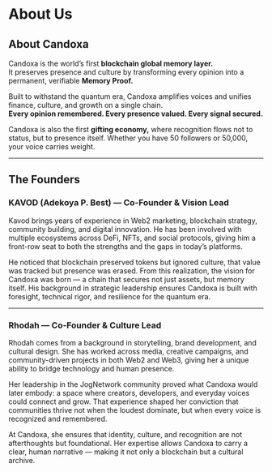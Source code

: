 # About Us

## About Candoxa
Candoxa is the world’s first **blockchain global memory layer.**  
It preserves presence and culture by transforming every opinion into a permanent, verifiable **Memory Proof.**

Built to withstand the quantum era, Candoxa amplifies voices and unifies finance, culture, and growth on a single chain.  
**Every opinion remembered. Every presence valued. Every signal secured.**

Candoxa is also the first **gifting economy,** where recognition flows not to status, but to presence itself. Whether you have 50 followers or 50,000, your voice carries weight.  

---

## The Founders

### **KAVOD (Adekoya P. Best) — Co-Founder & Vision Lead**
Kavod brings years of experience in Web2 marketing, blockchain strategy, community building, and digital innovation. He has been involved with multiple ecosystems across DeFi, NFTs, and social protocols, giving him a front-row seat to both the strengths and the gaps in today’s platforms.  

He noticed that blockchain preserved tokens but ignored culture, that value was tracked but presence was erased. From this realization, the vision for Candoxa was born — a chain that secures not just assets, but memory itself. His background in strategic leadership ensures Candoxa is built with foresight, technical rigor, and resilience for the quantum era.  

---

### **Rhodah — Co-Founder & Culture Lead**
Rhodah comes from a background in storytelling, brand development, and cultural design. She has worked across media, creative campaigns, and community-driven projects in both Web2 and Web3, giving her a unique ability to bridge technology and human presence.  

Her leadership in the JogNetwork community proved what Candoxa would later embody: a space where creators, developers, and everyday voices could connect and grow. That experience shaped her conviction that communities thrive not when the loudest dominate, but when every voice is recognized and remembered.  

At Candoxa, she ensures that identity, culture, and recognition are not afterthoughts but foundational. Her expertise allows Candoxa to carry a clear, human narrative — making it not only a blockchain but a cultural archive.  
